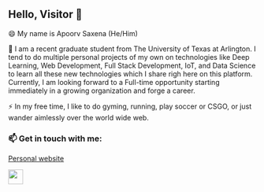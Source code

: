 ## Hello, Visitor 👋


😄 My name is Apoorv Saxena (He/Him)

<p>💬 I am a recent graduate student from The University of Texas at Arlington. I tend to do multiple personal projects of my own on technologies like Deep Learning, Web Development, Full Stack Development, IoT, and Data Science to learn all these new technologies which I share righ here on this platform. Currently, I am looking forward to a Full-time opportunity starting immediately in a growing organization and forge a career.</p>

<p>⚡ In my free time, I like to do gyming, running, play soccer or CSGO, or just wander aimlessly over the world wide web.</p>

### 📫 Get in touch with me:
<p><a href="https://apoorvsaxena.ninja/">Personal website</a></p>
<p><a href="https://www.linkedin.com/in/apoorv-saxena/"><img height="30" src="https://github.com/stephenajulu/WaylonWalker/blob/main/icon/linkedin.png?raw=true"></a></p>


<!--
![Apoorv's GitHub Stats](https://github-readme-stats.vercel.app/api?username=Ap00rvSaxena&count_private=true&show_icons=true&theme=algolia )


**Ap00rvSaxena/Ap00rvSaxena** is a ✨ _special_ ✨ repository because its `README.md` (this file) appears on your GitHub profile.

Here are some ideas to get you started:

- 🔭 I’m currently working on ...
- 🌱 I’m currently learning ...
- 👯 I’m looking to collaborate on ...
- 🤔 I’m looking for help with ...
- 💬 Ask me about ...
- 📫 How to reach me: ...
- 😄 Pronouns: ...
- ⚡ Fun fact: ...
-->

